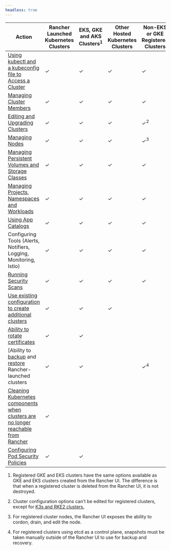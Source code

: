 ```yaml
---
headless: true
---
```



| Action | Rancher Launched Kubernetes Clusters |  EKS, GKE and AKS Clusters<sup>1</sup> | Other Hosted Kubernetes Clusters | Non-EKS or GKE Registered Clusters |
| --- | --- | ---| ---|----|
| [Using kubectl and a kubeconfig file to Access a Cluster](https://rancher.com/docs/rancher/v2.6/en/cluster-admin/cluster-access/kubectl/) | ✓ | ✓ | ✓ | ✓ |
| [Managing Cluster Members](https://rancher.com/docs/rancher/v2.6/en/cluster-admin/cluster-access/cluster-members/) | ✓ | ✓ | ✓ | ✓ |
| [Editing and Upgrading Clusters](https://rancher.com/docs/rancher/v2.6/en/cluster-admin/editing-clusters/) | ✓ | ✓ | ✓ | ✓<sup>2</sup> |
| [Managing Nodes](https://rancher.com/docs/rancher/v2.6/en/cluster-admin/nodes) | ✓ | ✓ | ✓ | ✓<sup>3</sup> |
| [Managing Persistent Volumes and Storage Classes](https://rancher.com/docs/rancher/v2.6/en/cluster-admin/volumes-and-storage/) | ✓ | ✓ | ✓ | ✓ |
| [Managing Projects, Namespaces and Workloads](https://rancher.com/docs/rancher/v2.6/en/cluster-admin/projects-and-namespaces/) | ✓ | ✓ | ✓ | ✓ |
| [Using App Catalogs](https://rancher.com/docs/rancher/v2.6/en/helm-charts/) | ✓ | ✓ | ✓ | ✓ |
| Configuring Tools (Alerts, Notifiers, Logging, Monitoring, Istio) | ✓ | ✓ | ✓ | ✓ |
| [Running Security Scans](https://rancher.com/docs/rancher/v2.6/en/security/security-scan/) | ✓ | ✓ | ✓ | ✓ |
| [Use existing configuration to create additional clusters](https://rancher.com/docs/rancher/v2.6/en/cluster-admin/cloning-clusters/)| ✓ | ✓ | ✓ | |
| [Ability to rotate certificates](https://rancher.com/docs/rancher/v2.6/en/cluster-admin/certificate-rotation/) | ✓ | ✓  |  | |
| [Ability to [backup](https://rancher.com/docs/rancher/v2.6/en/cluster-admin/backing-up-etcd/) and [restore](https://rancher.com/docs/rancher/v2.6/en/cluster-admin/restoring-etcd/) Rancher-launched clusters | ✓ | ✓ |  | ✓<sup>4</sup> |
| [Cleaning Kubernetes components when clusters are no longer reachable from Rancher](https://rancher.com/docs/rancher/v2.6/en/cluster-admin/cleaning-cluster-nodes/) | ✓ | | | |
| [Configuring Pod Security Policies](https://rancher.com/docs/rancher/v2.6/en/cluster-admin/pod-security-policy/) | ✓ | ✓ |  ||

1. Registered GKE and EKS clusters have the same options available as GKE and EKS clusters created from the Rancher UI. The  difference is that when a registered cluster is deleted from the Rancher UI, it is not destroyed.

2. Cluster configuration options can't be edited for registered clusters, except for [K3s and RKE2 clusters.](https://rancher.com/docs/rancher/v2.6/en/cluster-provisioning/registered-clusters/)

3. For registered cluster nodes, the Rancher UI exposes the ability to cordon, drain, and edit the node.

4. For registered clusters using etcd as a control plane, snapshots must be taken manually outside of the Rancher UI to use for backup and recovery.
